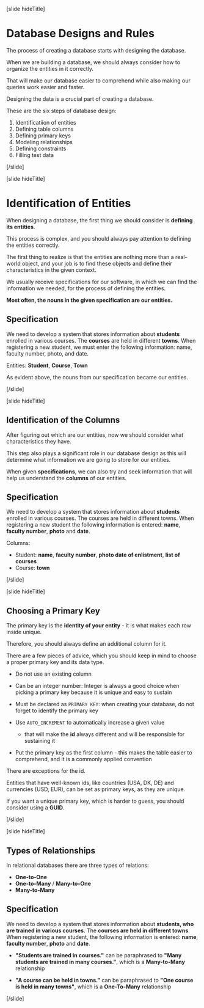 [slide hideTitle]

# Database Designs and Rules

The process of creating a database starts with designing the database.

When we are building a database, we should always consider how to organize the entities in it correctly.

That will make our database easier to comprehend while also making our queries work easier and faster.

Designing the data is a crucial part of creating a database.

These are the six steps of database design:

1. Identificatiion of entities
2. Defining table columns
3. Defining primary keys
4. Modeling relationships
5. Defining constraints
6. Filling test data

[/slide]

[slide hideTitle]

# Identification of Entities

When designing a database, the first thing we should consider is **defining its entities**.

This process is complex, and you should always pay attention to defining the entities correctly. 

The first thing to realize is that the entities are nothing more than a real-world object, and your job is to find these objects and define their characteristics in the given context.

We usually receive specifications for our software, in which we can find the information we needed, for the process of defining the entities. 

**Most often, the nouns in the given specification are our entities.**

## Specification
We need to develop a system that stores information about **students** enrolled in various courses. 
The **courses** are held in different **towns**. 
When registering a new student, we must enter the following information: name, faculty number, photo, and date.
 

Entities: **Student**, **Course**, **Town**

As evident above, the nouns from our specification became our entities.

[/slide]

[slide hideTitle]

## Identification of the Columns

After figuring out which are our entities, now we should consider what characteristics they have. 

This step also plays a significant role in our database design as this will determine what information we are going to store for our entities.

When given **specifications**, we can also try and seek information that will help us understand the **columns** of our entities.

## Specification

We need to develop a system that stores information about **students** enrolled in various courses. 
The courses are held in different towns.
When registering a new student the following information is entered: **name**, **faculty number**, **photo** and **date**.


Columns: 
- Student: **name**, **faculty number**, **photo date of enlistment**, **list of courses**
- Course: **town**


[/slide]

[slide hideTitle]

## Choosing a Primary Key

The primary key is the **identity of your entity** - it is what makes each row inside unique.

Therefore, you should always define an additional column for it.

There are a few pieces of advice, which you should keep in mind to choose a proper primary key and its data type. 

- Do not use an existing column

- Can be an integer number: Integer is always a good choice when picking a primary key because it is unique and easy to sustain

- Must be declared as `PRIMARY KEY`: when creating your database, do not forget to identify the primary key

- Use `AUTO_INCREMENT` to automatically increase a given value
    * that will make the **id** always different and will be responsible for sustaining it

- Put the primary key as the first column - this makes the table easier to comprehend, and it is a commonly applied convention

There are exceptions for the id.

Entities that have well-known ids, like countries (USA, DK, DE) and currencies (USD, EUR), can be set as primary keys, as they are unique.

If you want a unique primary key, which is harder to guess, you should consider using a **GUID**. 

[/slide]

[slide hideTitle]

## Types of Relationships

In relational databases there are three types of relations: 

- **One-to-One**
- **One-to-Many** / **Many-to-One**
- **Many-to-Many**


## Specification

We need to develop a system that stores information about **students, who are trained in various courses**.
The **courses are held in different towns**.
When registering a new student, the following information is entered: **name**, **faculty number**, **photo** and **date**.

- **"Students are trained in courses."** can be paraphrased to **"Many students are trained in many courses."**, which is a **Many-to-Many** relationship

- **"A course can be held in towns."** can be paraphrased to **"One course is held in many towns"**, which is a **One-To-Many** relationship

[/slide]

